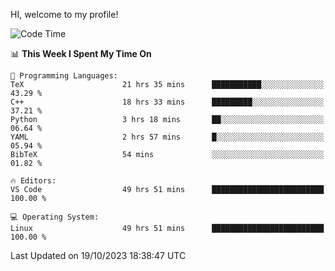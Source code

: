HI, welcome to my profile!
<!--START_SECTION:waka-->
![Code Time](http://img.shields.io/badge/Code%20Time-1%2C706%20hrs%2059%20mins-blue)

📊 **This Week I Spent My Time On** 

```text
💬 Programming Languages: 
TeX                      21 hrs 35 mins      ███████████░░░░░░░░░░░░░░   43.29 % 
C++                      18 hrs 33 mins      █████████░░░░░░░░░░░░░░░░   37.21 % 
Python                   3 hrs 18 mins       ██░░░░░░░░░░░░░░░░░░░░░░░   06.64 % 
YAML                     2 hrs 57 mins       █░░░░░░░░░░░░░░░░░░░░░░░░   05.94 % 
BibTeX                   54 mins             ░░░░░░░░░░░░░░░░░░░░░░░░░   01.82 % 

🔥 Editors: 
VS Code                  49 hrs 51 mins      █████████████████████████   100.00 % 

💻 Operating System: 
Linux                    49 hrs 51 mins      █████████████████████████   100.00 % 
```


 Last Updated on 19/10/2023 18:38:47 UTC
<!--END_SECTION:waka-->
